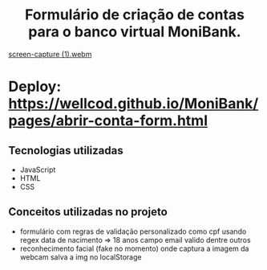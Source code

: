 

<h1 align="center">Formulário de criação de contas para o banco virtual MoniBank.</h1>

[screen-capture (1).webm](https://user-images.githubusercontent.com/7384901/207641621-8966c7f1-0d3c-4d4c-bb1c-037eb44b68da.webm)


# Deploy: https://wellcod.github.io/MoniBank/pages/abrir-conta-form.html

## Tecnologias utilizadas
* JavaScript
* HTML
* CSS

## Conceitos utilizadas no projeto
 * formulário com regras de validação personalizado como cpf usando regex data de nacimento => 18 anos campo email valido dentre outros
 * reconhecimento facial (fake no momento) onde captura a imagem da webcam salva a img no localStorage
